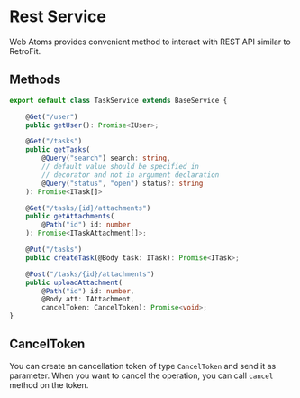 # Rest Service
Web Atoms provides convenient method to interact with REST API similar to RetroFit.

## Methods

```typescript
export default class TaskService extends BaseService {

    @Get("/user")
    public getUser(): Promise<IUser>;

    @Get("/tasks")
    public getTasks(
        @Query("search") search: string,
        // default value should be specified in
        // decorator and not in argument declaration
        @Query("status", "open") status?: string
    ): Promise<ITask[]>

    @Get("/tasks/{id}/attachments")
    public getAttachments(
        @Path("id") id: number
    ): Promise<ITaskAttachment[]>;

    @Put("/tasks")
    public createTask(@Body task: ITask): Promise<ITask>;

    @Post("/tasks/{id}/attachments")
    public uploadAttachment(
        @Path("id") id: number,
        @Body att: IAttachment,
        cancelToken: CancelToken): Promise<void>;
}
```

## CancelToken

You can create an cancellation token of type `CancelToken` and send it as parameter. When you want to cancel the operation, you can call `cancel` method on the token.